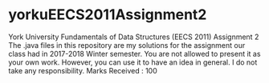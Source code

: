 # yorkuEECS2011Assignment2
York University Fundamentals of Data Structures (EECS 2011) Assignment 2 The .java files in this repository are my solutions for the assignment our class had in 2017-2018 Winter semester. You are not allowed to present it as your own work. However, you can use it to have an idea in general. I do not take any responsibility.
Marks Received : 100
